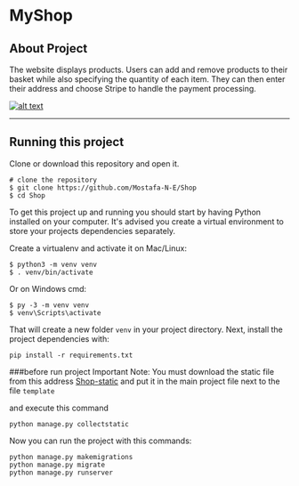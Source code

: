 # MyShop

## About Project

The website displays products. Users can add and remove products to their basket while also specifying the quantity of each item. They can then enter their address and choose Stripe to handle the payment processing.

[![alt text](https://github.com/Mostafa-N-E/Shop-static/blob/main/static/img/view.jpg?raw=true "Logo")](https://github.com/Mostafa-N-E/Shop-static/blob/main/static/img/view.jpg)

---

## Running this project

Clone or download this repository and open it.

```
# clone the repository
$ git clone https://github.com/Mostafa-N-E/Shop
$ cd Shop
```

To get this project up and running you should start by having Python installed on your computer. It's advised you create a virtual environment to store your projects dependencies separately.

Create a virtualenv and activate it on Mac/Linux:

```
$ python3 -m venv venv
$ . venv/bin/activate
```

Or on Windows cmd:

```
$ py -3 -m venv venv
$ venv\Scripts\activate
```

That will create a new folder `venv` in your project directory. Next, install the project dependencies with:

```
pip install -r requirements.txt
```
###before run project 
Important Note: You must download the static file from this address 
[Shop-static](https://github.com/Mostafa-N-E/Shop-static/)
and put it in the main project file next to the file ‍‍‍`template`

and execute this command
```
python manage.py collectstatic   
```

Now you can run the project with this commands:

```
python manage.py makemigrations
python manage.py migrate  
python manage.py runserver
```